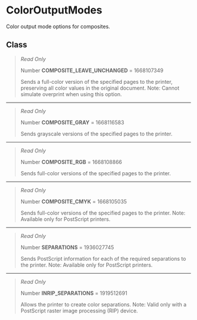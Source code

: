 # ColorOutputModes
Color output mode options for composites.

## Class
> *Read Only* 
> 
> Number **COMPOSITE_LEAVE_UNCHANGED** = 1668107349
> 
> Sends a full-color version of the specified pages to the printer, preserving all color values in the original document. Note: Cannot simulate overprint when using this option.
*** 
> *Read Only* 
> 
> Number **COMPOSITE_GRAY** = 1668116583
> 
> Sends grayscale versions of the specified pages to the printer.
*** 
> *Read Only* 
> 
> Number **COMPOSITE_RGB** = 1668108866
> 
> Sends full-color versions of the specified pages to the printer.
*** 
> *Read Only* 
> 
> Number **COMPOSITE_CMYK** = 1668105035
> 
> Sends full-color versions of the specified pages to the printer. Note: Available only for PostScript printers.
*** 
> *Read Only* 
> 
> Number **SEPARATIONS** = 1936027745
> 
> Sends PostScript information for each of the required separations to the printer. Note: Available only for PostScript printers.
*** 
> *Read Only* 
> 
> Number **INRIP_SEPARATIONS** = 1919512691
> 
> Allows the printer to create color separations. Note: Valid only with a PostScript raster image processing (RIP) device.

